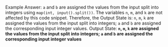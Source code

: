 Example Answer:
`a` and `b` are assigned the values from the input split into integers using `map(int, input().split())`. The variables `n`, `m`, and `k` are not affected by this code snippet. Therefore, the Output State is: `n`, `m`, `k` are assigned the values from the input split into integers; `a` and `b` are assigned the corresponding input integer values.
Output State: **`n`, `m`, `k` are assigned the values from the input split into integers; `a` and `b` are assigned the corresponding input integer values**